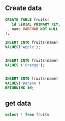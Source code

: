 
## Create data

```sql
CREATE TABLE fruits(
   id SERIAL PRIMARY KEY,
   name VARCHAR NOT NULL
);

INSERT INTO fruits(name) 
VALUES('Apple');


INSERT INTO fruits(name) 
VALUES ('Orange');


INSERT INTO fruits(name) 
VALUES('Banana')
RETURNING id;

```


## get data


```sql
select * from fruits
```


